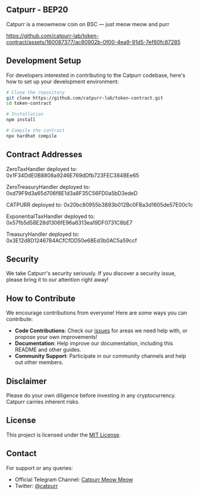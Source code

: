 ## Catpurr - BEP20
Catpurr is a meowmeow coin on BSC — just meow meow and purr

https://github.com/catpurr-lab/token-contract/assets/160087377/ac80902b-0f00-4ea9-91d5-7ef60fc87285

## Development Setup

For developers interested in contributing to the Catpurr codebase, here's how to set up your development environment:

```bash
# Clone the repository
git clone https://github.com/catpurr-lab/token-contract.git
cd token-contract

# Installation
npm install

# Compile the contract
npx hardhat compile
```

## Contract Addresses

ZeroTaxHandler deployed to: 0x1F34DdE0B8808a9246E769dDfb723FEC384BEe65

ZeroTreasuryHandler deployed to: 0xd79F9d3a65d706f8E1d3a8F35C56FD0a5bD3edeD

CATPURR deployed to: 0x20bc80955b3893b012Bc0FBa3d1605de57E00c1c

ExponentialTaxHandler deployed to: 0x57fb5d58E28d1306fE96a6313ea19DF0731C8bE7

TreasuryHandler deployed to: 0x3E12d8D1246784ACfCfDD50e68Ed3b0AC5a59ccf

## Security

We take Catpurr's security seriously. If you discover a security issue, please bring it to our attention right away!

## How to Contribute

We encourage contributions from everyone! Here are some ways you can contribute:

- **Code Contributions**: Check our [issues](https://github.com/catpurr-lab/token-contract/issues) for areas we need help with, or propose your own improvements!
- **Documentation**: Help improve our documentation, including this README and other guides.
- **Community Support**: Participate in our community channels and help out other members.

## Disclaimer

Please do your own diligence before investing in any cryptocurrency. Catpurr carries inherent risks.

## License

This project is licensed under the [MIT License](LICENSE).

## Contact

For support or any queries:
- Official Telegram Channel: [Catpurr Meow Meow](https://t.me/meowcatpurr)
- Twitter: [@catpurr](https://twitter.com/catpurr_io)
